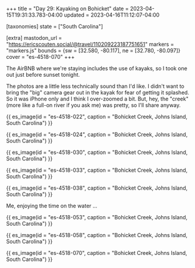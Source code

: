 +++
title = "Day 29: Kayaking on Bohicket"
date = 2023-04-15T19:31:33.783-04:00
updated = 2023-04-16T11:12:07-04:00

[taxonomies]
state = ["South Carolina"]

[extra]
mastodon_url = "https://ericscouten.social/@travel/110209223187751651"
markers = "markers.js"
bounds = {sw = [32.580, -80.117], ne = [32.780, -80.097]}
cover = "es-4518-070"
+++

The AirBNB where we're staying includes the use of kayaks, so I took one out just before sunset tonight.

<!-- more -->

The photos are a little less technically sound than I'd like. I didn't want to bring the "big" camera gear out in the kayak for fear of getting it splashed. So it was iPhone only and I think I over-zoomed a bit. But, hey, the "creek" (more like a full-on river if you ask me) was pretty, so I'll share anyway.

{{ es_image(id = "es-4518-022", caption = "Bohicket Creek, Johns Island, South Carolina") }}

{{ es_image(id = "es-4518-024", caption = "Bohicket Creek, Johns Island, South Carolina") }}

{{ es_image(id = "es-4518-030", caption = "Bohicket Creek, Johns Island, South Carolina") }}

{{ es_image(id = "es-4518-033", caption = "Bohicket Creek, Johns Island, South Carolina") }}

{{ es_image(id = "es-4518-038", caption = "Bohicket Creek, Johns Island, South Carolina") }}

Me, enjoying the time on the water ...

{{ es_image(id = "es-4518-053", caption = "Bohicket Creek, Johns Island, South Carolina") }}

{{ es_image(id = "es-4518-058", caption = "Bohicket Creek, Johns Island, South Carolina") }}

{{ es_image(id = "es-4518-070", caption = "Bohicket Creek, Johns Island, South Carolina") }}
